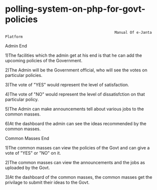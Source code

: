# polling-system-on-php-for-govt-policies
                                                      Manual Of e-Janta Platform

Admin End

1)The facilities which the admin get at his end is that he can add the upcoming policies of the Government.

2)The Admin will be the Government official, who will see the votes on particular policies.

3)The vote of "YES" would represent the level of satisfaction.

4)The vote of "NO" would represent the level of dissatisfction on that particular policy.

5)The Admin can make announcements tell about various jobs to the common masses.

6)At the dashboard the admin can see the ideas recommended by the common masses.


Common Masses End

1)The common masses can view the policies of the Govt and can give a vote of "YES" or "NO" on it.

2)The common masses can view the announcements and the jobs as uploaded by the Govt.

3)At the dashboard of the common masses, the common masses get the privilage to submit their ideas to the Govt.  
